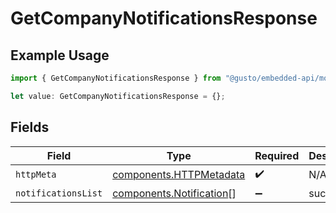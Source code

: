 # GetCompanyNotificationsResponse

## Example Usage

```typescript
import { GetCompanyNotificationsResponse } from "@gusto/embedded-api/models/operations/getcompanynotifications.js";

let value: GetCompanyNotificationsResponse = {};
```

## Fields

| Field                                                                | Type                                                                 | Required                                                             | Description                                                          |
| -------------------------------------------------------------------- | -------------------------------------------------------------------- | -------------------------------------------------------------------- | -------------------------------------------------------------------- |
| `httpMeta`                                                           | [components.HTTPMetadata](../../models/components/httpmetadata.md)   | :heavy_check_mark:                                                   | N/A                                                                  |
| `notificationsList`                                                  | [components.Notification](../../models/components/notification.md)[] | :heavy_minus_sign:                                                   | successful                                                           |